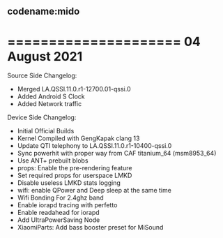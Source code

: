 codename:mido
---
=====================
    04 August 2021
=====================
Source Side Changelog:
* Merged LA.QSSI.11.0.r1-12700.01-qssi.0
* Added Android S Clock
* Added Network traffic

Device Side Changelog:
* Initial Official Builds
* Kernel Compiled with GengKapak clang 13
* Update QTI telephony to LA.QSSI.11.0.r1-10400-qssi.0
* Sync powerhit with proper way from CAF titanium_64 (msm8953_64)
* Use ANT+ prebuilt blobs
* props: Enable the pre-rendering feature
* Set required props for userspace LMKD
* Disable useless LMKD stats logging
* wifi: enable QPower and Deep sleep at the same time
* Wifi Bonding For 2.4ghz band
* Enable iorapd tracing with perfetto
* Enable readahead for iorapd
* Add UltraPowerSaving Node
* XiaomiParts: Add bass booster preset for MiSound
